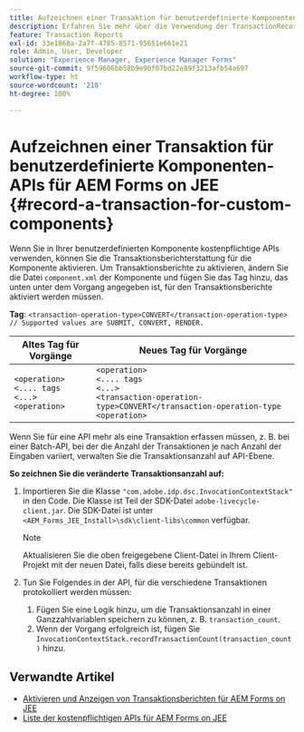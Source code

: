 ```yaml
---
title: Aufzeichnen einer Transaktion für benutzerdefinierte Komponenten-APIs für AEM Forms auf JEE.
description: Erfahren Sie mehr über die Verwendung der TransactionRecorder-API zum Aufzeichnen von Transaktionen für benutzerdefinierte Komponenten.
feature: Transaction Reports
exl-id: 33e1868a-2a7f-4785-8571-95651e661e21
role: Admin, User, Developer
solution: "Experience Manager, Experience Manager Forms"
source-git-commit: 9f59606bb58b9e90f07bd22e89f3213afb54a697
workflow-type: ht
source-wordcount: '218'
ht-degree: 100%

---
```


# Aufzeichnen einer Transaktion für benutzerdefinierte Komponenten-APIs für AEM Forms on JEE {#record-a-transaction-for-custom-components}

Wenn Sie in Ihrer benutzerdefinierten Komponente kostenpflichtige APIs verwenden, können Sie die Transaktionsberichterstattung für die Komponente aktivieren. Um Transaktionsberichte zu aktivieren, ändern Sie die Datei `component.xml` der Komponente und fügen Sie das Tag hinzu, das unten unter dem Vorgang angegeben ist, für den Transaktionsberichte aktiviert werden müssen.

**Tag**: `<transaction-operation-type>CONVERT</transaction-operation-type> // Supported values are SUBMIT, CONVERT, RENDER.`

| Altes Tag für Vorgänge | Neues Tag für Vorgänge |
| ----------- | ----------- |
| `<operation>`<br> `<.... tags`<br>`<...>`<br>`<operation>` | `<operation>`<br> `<.... tags`<br>`<...>`<br>`<transaction-operation-type>CONVERT</transaction-operation-type`<br>`<operation>` |

Wenn Sie für eine API mehr als eine Transaktion erfassen müssen, z. B. bei einer Batch-API, bei der die Anzahl der Transaktionen je nach Anzahl der Eingaben variiert, verwalten Sie die Transaktionsanzahl auf API-Ebene.

**So zeichnen Sie die veränderte Transaktionsanzahl auf:**

1. Importieren Sie die Klasse `"com.adobe.idp.dsc.InvocationContextStack"` in den Code. Die Klasse ist Teil der SDK-Datei `adobe-livecycle-client.jar`. Die SDK-Datei ist unter `<AEM_Forms_JEE_Install>\sdk\client-libs\common` verfügbar.

   >[!NOTE]
   > Aktualisieren Sie die oben freigegebene Client-Datei in Ihrem Client-Projekt mit der neuen Datei, falls diese bereits gebündelt ist.

1. Tun Sie Folgendes in der API, für die verschiedene Transaktionen protokolliert werden müssen:
   1. Fügen Sie eine Logik hinzu, um die Transaktionsanzahl in einer Ganzzahlvariablen speichern zu können, z. B. `transaction_count`.
   1. Wenn der Vorgang erfolgreich ist, fügen Sie `InvocationContextStack.recordTransactionCount(transaction_count)` hinzu.

<!--For example, you can set count for your custom component by importing class `"com.adobe.idp.dsc.InvocationContextStack"` in the code available at `adobe-livecycle-client.jar`  and determine the transaction count basis API input/result and add (In this case we add count is equal to 3):
`InvocationContextStack.recordTransactionCount(<count>).` to 
`InvocationContextStack.recordTransactionCount(3)`.-->

## Verwandte Artikel

* [Aktivieren und Anzeigen von Transaktionsberichten für AEM Forms on JEE](/help/forms/using/transaction-report-overview-jee.md)
* [Liste der kostenpflichtigen APIs für AEM Forms on JEE](/help/forms/using/transaction-reports-billable-apis-jee.md)

